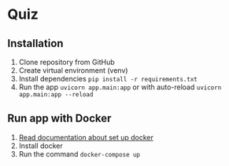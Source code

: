 # Quiz

## Installation

1. Clone repository from GitHub
2. Create virtual environment (venv)
3. Install dependencies `pip install -r requirements.txt`
4. Run the app `uvicorn app.main:app` or with auto-reload `uvicorn app.main:app --reload`

## Run app with Docker
 
1. [Read documentation about set up docker](https://docs.docker.com/get-docker/)
2. Install docker
3. Run the command `docker-compose up`